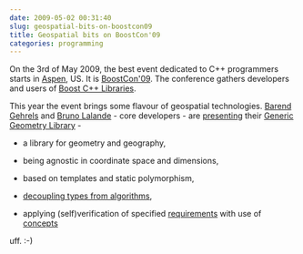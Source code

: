 ```yaml
---
date: 2009-05-02 00:31:40
slug: geospatial-bits-on-boostcon09
title: Geospatial bits on BoostCon'09
categories: programming
---
```


On the 3rd of May 2009, the best event dedicated to C++ programmers starts in [Aspen](http://www.boostcon.com/location/around-town), US. It is [BoostCon'09](http://www.boostcon.com/). The conference gathers developers and users of [Boost C++ Libraries](http://boost.org/).




This year the event brings some flavour of geospatial technologies. [Barend Gehrels](http://www.boostcon.com/program/speakers#barend-gehrels) and [Bruno Lalande](http://www.boostcon.com/program/speakers#bruno-lalande) - core developers - are [presenting](http://www.boostcon.com/program/sessions#gehrels-lalande-a-generic-geometry-library) their [Generic Geometry Library](http://mateusz.loskot.net/?p=399) - 






  * a library for geometry and geography,


  * being agnostic in coordinate space and dimensions,


  * based on templates and static polymorphism,


  * [decoupling types from algorithms](http://www.sgi.com/tech/stl/stl_introduction.html),


  * applying (self)verification of specified [requirements](http://www.boost.org/community/generic_programming.html#concept) with use of [concepts](http://www.boost.org/community/generic_programming.html#concept)




uff. :-)
